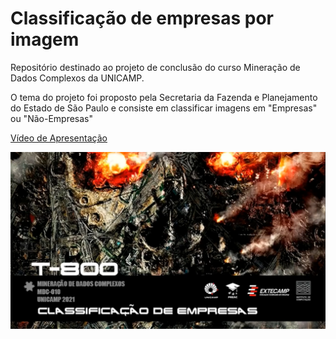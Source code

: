 # Classificação de empresas por imagem

Repositório destinado ao projeto de conclusão do curso Mineração de Dados Complexos da UNICAMP.

O tema do projeto foi proposto pela Secretaria da Fazenda e Planejamento do Estado de São Paulo e consiste em classificar imagens em "Empresas" ou "Não-Empresas"

[Vídeo de Apresentação](https://www.youtube.com/watch?v=WyzoREukXEY)

![alt text](img/capa.png "Capa")
